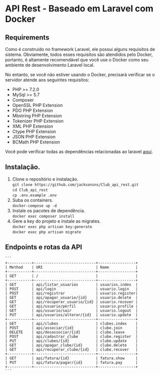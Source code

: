 
# API Rest - Baseado em Laravel com Docker

## Requirements

Como é construído no framework Laravel, ele possui alguns requisitos de sistema.
Obviamente, todos esses requisitos são atendidos pelo Docker, portanto, é altamente recomendável que você use o Docker como seu ambiente de desenvolvimento Laravel local.
 
No entanto, se você não estiver usando o Docker, precisará verificar se o servidor atende aos seguintes requisitos:
- PHP >= 7.2.0
- MySql >= 5.7
- Composer
- OpenSSL PHP Extension
- PDO PHP Extension
- Mbstring PHP Extension
- Tokenizer PHP Extension
- XML PHP Extension
- Ctype PHP Extension
- JSON PHP Extension
- BCMath PHP Extension

Você pode verificar todas as dependências relacionadas ao laravel [aqui](https://laravel.com/docs/8.x/installation#server-requirements).

## Instalação.

1. Clone o repositório e instalação.<br>
`git clone https://github.com/jacksonsns/Club_api_rest.git`<br>
`cd Club_api_rest`<br>
`cp .env.example .env`<br>
2. Suba os containers.<br>
`docker-compose up -d`
3. Instale os pacotes de dependência.<br>
`docker exec composer install`<br>
4. Gere a key do projeto e instale as migrates.<br>
`docker exec php artisan key:generate`<br>
`docker exec php artisan migrate`<br>


## Endpoints e rotas da API

    ```
    +-----------+----------------------------+-----------------+
    | Method    | URI                        | Name            |
    +-----------+----------------------------+-----------------+
    | GET       | /                          |                 |        
    +-----------+----------------------------+-----------------+
    | GET       | api/listar_usuarios        | usuarios.index  | 
    | POST      | api/login                  | usuario.login   |
    | POST      | api/registrar              | usuario.register|
    | GET       | api/apagar_usuario/{id}    | usuario.delete  |
    | GET       | api/recuperar_usuario/{id} | usuario.recover |
    | GET       | api/usuario/perfil         | usuario.profile |
    | GET       | api/usuario/sair           | usuario.logout  |
    | PUT       | api/usuarios/alterar/{id}  | usuario.update  |
    +-----------+----------------------------+-----------------+
    | GET       | api/clubes                 | clubes.index    |
    | POST      | api/associar/{id}          | clube.join      |
    | DELETE    | api/desassociar/{id}       | clube.leave     |
    | POST      | api/cadastrar_clube        | clube.register  |
    | PUT       | api/clubes/{id}            | clube.update    |
    | GET       | api/apagar_clube/{id}      | clube.delete    |
    | GET       | api/recuperar_clube/{id}   | clube.recover   |
    +-----------+----------------------------+-----------------+
    | GET       | api/fatura/{id}            | fatura.show     |
    | PUT       | api/fatura/pagar/{id}      | fatura.pay      |
    +-----------+----------------------------+-----------------+
    ```

